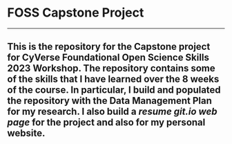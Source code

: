 # FOSS Capstone Project

---
This is the repository for the Capstone project for CyVerse Foundational Open Science Skills 2023 Workshop. The repository contains some of the skills that I have learned over the 8 weeks of the course. In particular, I build and populated the repository with the Data Management Plan for my research. I also build a _resume git.io web page_ for the project and also for my personal website.
---



